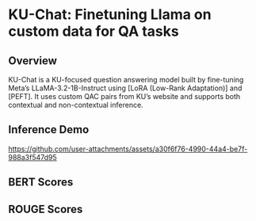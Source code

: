 # KU-Chat: Finetuning Llama on custom data for QA tasks
## Overview
KU-Chat is a KU-focused question answering model built by fine-tuning Meta’s LLaMA-3.2-1B-Instruct using [LoRA (Low-Rank Adaptation)] and [PEFT]. It uses custom QAC pairs from KU’s website and supports both contextual and non-contextual inference.

## Inference Demo
https://github.com/user-attachments/assets/a30f6f76-4990-44a4-be7f-988a3f547d95

## BERT Scores

## ROUGE Scores
